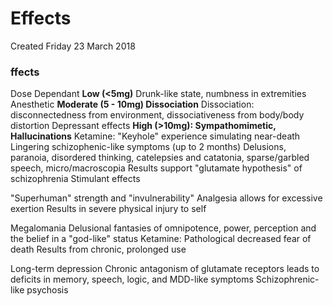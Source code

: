 # Effects
Created Friday 23 March 2018

### ffects
Dose Dependant
**Low (<5mg)**
Drunk-like state, numbness in extremities
Anesthetic
**Moderate (5 - 10mg) Dissociation**
Dissociation: disconnectedness from environment, dissociativeness from body/body distortion
Depressant effects
**High (>10mg): Sympathomimetic, Hallucinations**
Ketamine: "Keyhole" experience simulating near-death
Lingering schizophenic-like symptoms (up to 2 months)
Delusions, paranoia, disordered thinking, catelepsies and catatonia, sparse/garbled speech, micro/macroscopia
Results support "glutamate hypothesis" of schizophrenia
Stimulant effects
	
"Superhuman" strength and "invulnerability"
Analgesia allows for excessive exertion
Results in severe physical injury to self
			
Megalomania
Delusional fantasies of omnipotence, power, perception and the belief in a "god-like" status
Ketamine: Pathological decreased fear of death
Results from chronic, prolonged use
	
Long-term depression
Chronic antagonism of glutamate receptors leads to deficits in memory, speech, logic, and MDD-like symptoms
Schizophrenic-like psychosis

